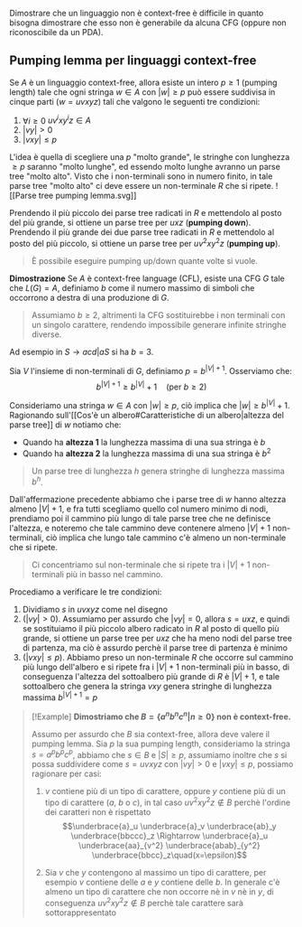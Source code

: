 Dimostrare che un linguaggio non è context-free è difficile in quanto bisogna dimostrare che esso non è generabile da alcuna CFG (oppure non riconoscibile da un PDA).

## Pumping lemma per linguaggi context-free
Se $A$ è un linguaggio context-free, allora esiste un intero $p\geq 1$ (pumping length) tale che ogni stringa $w\in A$ con $|w|\geq p$ può essere suddivisa in cinque parti ($w=uvxyz$) tali che valgono le seguenti tre condizioni:
1. $\forall i\geq 0$ $uv^ixy^iz\in A$
2. $|vy|>0$
3. $|vxy|\leq p$

L'idea è quella di scegliere una $p$ "molto grande", le stringhe con lunghezza $\geq p$ saranno "molto lunghe", ed essendo molto lunghe avranno un parse tree "molto alto".
Visto che i non-terminali sono in numero finito, in tale parse tree "molto alto" ci deve essere un non-terminale $R$ che si ripete.
![[Parse tree pumping lemma.svg]]

Prendendo il più piccolo dei parse tree radicati in $R$ e mettendolo al posto del più grande, si ottiene un parse tree per $uxz$ (**pumping down**).
Prendendo il più grande dei due parse tree radicati in $R$ e mettendolo al posto del più piccolo, si ottiene un parse tree per $uv^2xy^2z$ (**pumping up**).
>È possibile eseguire pumping up/down quante volte si vuole.

**Dimostrazione**
Se $A$ è context-free language (CFL), esiste una CFG $G$ tale che $L(G)=A$, definiamo $b$ come il numero massimo di simboli che occorrono a destra di una produzione di $G$.
>Assumiamo $b\geq 2$, altrimenti la CFG sostituirebbe i non terminali con un singolo carattere, rendendo impossibile generare infinite stringhe diverse.

Ad esempio in $S\to acd|aS$ si ha $b=3$.

Sia $V$ l'insieme di non-terminali di $G$, definiamo $p=b^{|V|+1}$.
Osserviamo che:
$$b^{|V|+1}\geq b^{|V|}+1\quad(\text{per }b\geq 2)$$

Consideriamo una stringa $w\in A$ con $|w|\geq p$, ciò implica che $|w|\geq b^{|V|}+1$.
Ragionando sull'[[Cos'è un albero#Caratteristiche di un albero|altezza del parse tree]] di $w$ notiamo che:
- Quando ha **altezza 1** la lunghezza massima di una sua stringa è $b$
- Quando ha **altezza 2** la lunghezza massima di una sua stringa è $b^2$
>Un parse tree di lunghezza $h$ genera stringhe di lunghezza massima $b^h$.

Dall'affermazione precedente abbiamo che i parse tree di $w$ hanno altezza almeno $|V|+1$, e fra tutti scegliamo quello col numero minimo di nodi, prendiamo poi il cammino più lungo di tale parse tree che ne definisce l'altezza, e noteremo che tale cammino deve contenere almeno $|V|+1$ non-terminali, ciò implica che lungo tale cammino c'è almeno un non-terminale che si ripete.
>Ci concentriamo sul non-terminale che si ripete tra i $|V|+1$ non-terminali più in basso nel cammino.

Procediamo a verificare le tre condizioni:
1. Dividiamo $s$ in $uvxyz$ come nel disegno
2. ($|vy|>0$). Assumiamo per assurdo che $|vy|=0$, allora $s=uxz$, e quindi se sostituiamo il più piccolo albero radicato in $R$ al posto di quello più grande, si ottiene un parse tree per $uxz$ che ha meno nodi del parse tree di partenza, ma ciò è assurdo perchè il parse tree di partenza è minimo
3. ($|vxy|\leq p$). Abbiamo preso un non-terminale $R$ che occorre sul cammino più lungo dell'albero e si ripete fra i $|V|+1$ non-terminali più in basso, di conseguenza l'altezza del sottoalbero più grande di $R$ è $|V|+1$, e tale sottoalbero che genera la stringa $vxy$ genera stringhe di lunghezza massima $b^{|V|+1}=p$

>[!Example]
>**Dimostriamo che $B=\{a^nb^nc^n|n\geq 0\}$ non è context-free.**
>
>Assumo per assurdo che $B$ sia context-free, allora deve valere il pumping lemma.
>Sia $p$ la sua pumping length, consideriamo la stringa $s=a^pb^pc^p$, abbiamo che $s\in B$ e $|S|\geq p$, assumiamo inoltre che $s$ si possa suddividere come $s=uvxyz$ con $|vy|>0$ e $|vxy|\leq p$, possiamo ragionare per casi:
>1. $v$ contiene più di un tipo di carattere, oppure $y$ contiene più di un tipo di carattere ($a$, $b$ o $c$), in tal caso $uv^2xy^2z\notin B$ perchè l'ordine dei caratteri non è rispettato
>$$\underbrace{a}_u \underbrace{a}_v \underbrace{ab}_y \underbrace{bbccc}_z \Rightarrow \underbrace{a}_u \underbrace{aa}_{v^2} \underbrace{abab}_{y^2} \underbrace{bbcc}_z\quad(x=\epsilon)$$
>
>2. Sia $v$ che $y$ contengono al massimo un tipo di carattere, per esempio $v$ contiene delle $a$ e $y$ contiene delle $b$. In generale c'è almeno un tipo di carattere che non occorre nè in $v$ nè in $y$, di conseguenza $uv^2xy^2z\notin B$ perchè tale carattere sarà sottorappresentato

